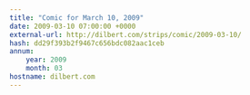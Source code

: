 ```yaml
---
title: "Comic for March 10, 2009"
date: 2009-03-10 07:00:00 +0000
external-url: http://dilbert.com/strips/comic/2009-03-10/
hash: dd29f393b2f9467c656bdc082aac1ceb
annum:
    year: 2009
    month: 03
hostname: dilbert.com
---
```





